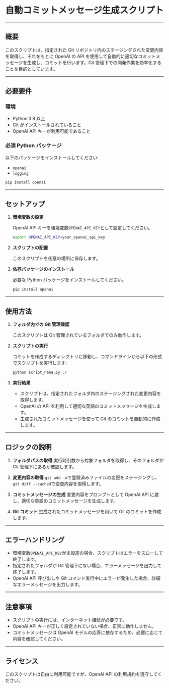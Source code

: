 # 自動コミットメッセージ生成スクリプト

---

## 概要

このスクリプトは、指定された Git リポジトリ内のステージングされた変更内容を取得し、それをもとに OpenAI の API を使用して自動的に適切なコミットメッセージを生成し、コミットを行います。Git 管理下での開発作業を効率化することを目的としています。

---

## 必要要件

### 環境

- Python 3.8 以上
- Git がインストールされていること
- OpenAI API キーが利用可能であること

### 必須 Python パッケージ

以下のパッケージをインストールしてください:

- `openai`
- `logging`

```bash
pip install openai
```

---

## セットアップ

1. **環境変数の設定**

   OpenAI API キーを環境変数`OPENAI_API_KEY`として設定してください。

   ```bash
   export OPENAI_API_KEY=your_openai_api_key
   ```

2. **スクリプトの配置**

   このスクリプトを任意の場所に保存します。

3. **依存パッケージのインストール**

   必要な Python パッケージをインストールしてください。

   ```bash
   pip install openai
   ```

---

## 使用方法

1. **フォルダ内での Git 管理確認**

   このスクリプトは Git 管理されているフォルダでのみ動作します。

2. **スクリプトの実行**

   コミットを作成するディレクトリに移動し、コマンドラインから以下の形式でスクリプトを実行します:

   ```bash
   python script_name.py ./
   ```

3. **実行結果**

   - スクリプトは、指定されたフォルダ内のステージングされた変更内容を取得します。
   - OpenAI の API を利用して適切な英語のコミットメッセージを生成します。
   - 生成されたコミットメッセージを使って Git のコミットを自動的に作成します。

---

## ロジックの説明

1. **フォルダパスの取得**
   実行時引数から対象フォルダを取得し、そのフォルダが Git 管理下にあるか確認します。

2. **変更内容の取得**
   `git add -u`で登録済みファイルの変更をステージングし、`git diff --cached`で変更内容を取得します。

3. **コミットメッセージの生成**
   変更内容をプロンプトとして OpenAI API に渡し、適切な英語のコミットメッセージを生成します。

4. **Git コミット**
   生成されたコミットメッセージを用いて Git のコミットを作成します。

---

## エラーハンドリング

- 環境変数`OPENAI_API_KEY`が未設定の場合、スクリプトはエラーをスローして終了します。
- 指定されたフォルダが Git 管理下にない場合、エラーメッセージを出力して終了します。
- OpenAI API 呼び出しや Git コマンド実行中にエラーが発生した場合、詳細なエラーメッセージを出力します。

---

## 注意事項

- スクリプトの実行には、インターネット接続が必要です。
- OpenAI API キーが正しく設定されていない場合、正常に動作しません。
- コミットメッセージは OpenAI モデルの応答に依存するため、必要に応じて内容を確認してください。

---

## ライセンス

このスクリプトは自由に利用可能ですが、OpenAI API の利用規約を遵守してください。
